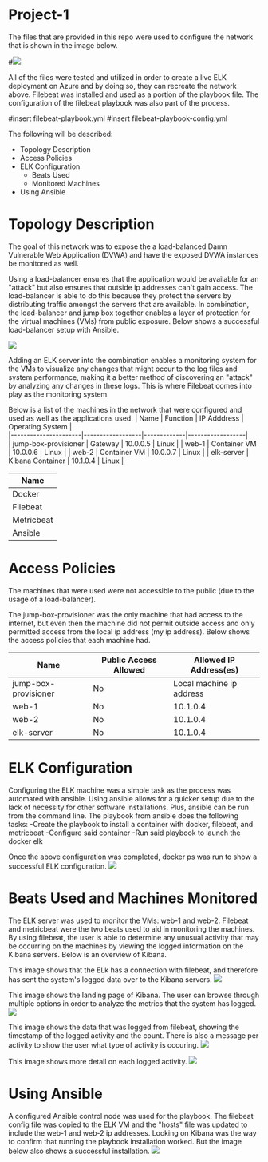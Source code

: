 # Project-1

The files that are provided in this repo were used to configure the network that is shown in the image below.

#<img src = "Images/">

All of the files were tested and utilized in order to create a live ELK deployment on Azure and by doing so, they can recreate the network above. Filebeat was installed and used as a portion of the playbook file. The configuration of the filebeat playbook was also part of the process.

#insert filebeat-playbook.yml
#insert filebeat-playbook-config.yml

The following will be described:
- Topology Description
- Access Policies
- ELK Configuration
  - Beats Used
  - Monitored Machines
- Using Ansible


# Topology Description
The goal of this network was to expose the a load-balanced Damn Vulnerable Web Application (DVWA) and have the exposed DVWA instances be monitored as well. 

Using a load-balancer ensures that the application would be available for an "attack" but also ensures that outside ip addresses can't gain access. The load-balancer is able to do this because they protect the servers by distributing traffic amongst the servers that are available. In combination, the load-balancer and jump box together enables a layer of protection for the virtual machines (VMs) from public exposure. Below shows a successful load-balancer setup with Ansible.

<img src = "Images/ansible-playbook_LB.png">

Adding an ELK server into the combination enables a monitoring system for the VMs to visualize any changes that might occur to the log files and system performance, making it a better method of discovering an "attack" by analyzing any changes in these logs. This is where Filebeat comes into play as the monitoring system.

Below is a list of the machines in the network that were configured and used as well as the applications used.
| Name                 | Function         | IP Adddress | Operating System |        
|----------------------|------------------|-------------|------------------|      
| jump-box-provisioner | Gateway          | 10.0.0.5    | Linux            |
| web-1                | Container VM     | 10.0.0.6    | Linux            |
| web-2                | Container VM     | 10.0.0.7    | Linux            |
| elk-server           | Kibana Container | 10.1.0.4    | Linux            |


| Name       |
|------------|
| Docker     |
| Filebeat   |
| Metricbeat |
| Ansible    |


# Access Policies
The machines that were used were not accessible to the public (due to the usage of a load-balancer).

The jump-box-provisioner was the only machine that had access to the internet, but even then the machine did not permit outside access and only permitted access from the local ip address (my ip address). Below shows the access policies that each machine had.

| Name                 | Public Access Allowed | Allowed IP Address(es)   |
|----------------------|-----------------------|--------------------------|
| jump-box-provisioner | No                    | Local machine ip address |
| web-1                | No                    | 10.1.0.4                 |
| web-2                | No                    | 10.1.0.4                 |
| elk-server           | No                    | 10.1.0.4                 |


# ELK Configuration
Configuring the ELK machine was a simple task as the process was automated with ansible. Using ansible allows for a quicker setup due to the lack of necessity for other software installations. Plus, ansible can be run from the command line. The playbook from ansible does the following tasks:
-Create the playbook to install a container with docker, filebeat, and metricbeat
-Configure said container
-Run said playbook to launch the docker elk

Once the above configuration was completed, docker ps was run to show a successful ELK configuration.
<img src = "Images/docker_ps.png">

# Beats Used and Machines Monitored
The ELK server was used to monitor the VMs: web-1 and web-2. Filebeat and metricbeat were the two beats used to aid in monitoring the machines. By using filebeat, the user is able to determine any unusual activity that may be occurring on the machines by viewing the logged information on the Kibana servers. Below is an overview of Kibana.

This image shows that the ELk has a connection with filebeat, and therefore has sent the system's logged data over to the Kibana servers.
<img src = "Images/kibana-module.png">

This image shows the landing page of Kibana. The user can browse through multiple options in order to analyze the metrics that the system has logged.
<img src = "Images/kibana.png">

This image shows the data that was logged from filebeat, showing the timestamp of the logged activity and the count. There is also a message per activity to show the user what type of activity is occuring.
<img src = "Images/kibana_dashboard.png">

This image shows more detail on each logged activity.
<img src = "Images/discover_kibana.png">


# Using Ansible
A configured Ansible control node was used for the playbook. The filebeat config file was copied to the ELK VM and the "hosts" file was updated to include the web-1 and web-2 ip addresses. Looking on Kibana was the way to confirm that running the playbook installation worked. But the image below also shows a successful installation.
<img src = "Images/kibana-playbook.png">
